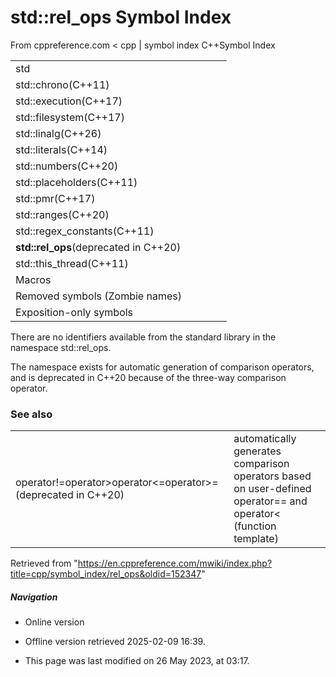# std::rel_ops Symbol Index

From cppreference.com
< cpp‎ | symbol index
C++Symbol Index

|  |  |  |  |  |
| --- | --- | --- | --- | --- |
| std | | | | |
| std::chrono(C++11) | | | | |
| std::execution(C++17) | | | | |
| std::filesystem(C++17) | | | | |
| std::linalg(C++26) | | | | |
| std::literals(C++14) | | | | |
| std::numbers(C++20) | | | | |
| std::placeholders(C++11) | | | | |
| std::pmr(C++17) | | | | |
| std::ranges(C++20) | | | | |
| std::regex_constants(C++11) | | | | |
| ****std::rel_ops****(deprecated in C++20) | | | | |
| std::this_thread(C++11) | | | | |
| Macros | | | | |
| Removed symbols (Zombie names) | | | | |
| Exposition-only symbols | | | | |

There are no identifiers available from the standard library in the namespace std::rel_ops.

The namespace exists for automatic generation of comparison operators, and is deprecated in C++20 because of the three-way comparison operator.

### See also

|  |  |
| --- | --- |
| operator!=operator>operator<=operator>=(deprecated in C++20) | automatically generates comparison operators based on user-defined operator== and operator<   (function template) |

Retrieved from "<https://en.cppreference.com/mwiki/index.php?title=cpp/symbol_index/rel_ops&oldid=152347>"

##### Navigation

- Online version
- Offline version retrieved 2025-02-09 16:39.

- This page was last modified on 26 May 2023, at 03:17.